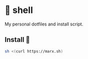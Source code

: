 # 🐚 shell
My personal dotfiles and install script.

## Install 🚀
```bash
sh <(curl https://marx.sh)
```
